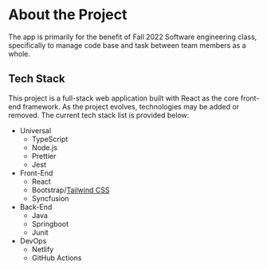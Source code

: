 # About the Project

The app is primarily for the benefit of Fall 2022 Software engineering class, specifically to manage code base and task between team members as a whole.

## Tech Stack

This project is a full-stack web application built with React as the core front-end framework.
As the project evolves, technologies may be added or removed.
The current tech stack list is provided below:

- Universal
  - TypeScript
  - Node.js
  - Prettier
  - Jest
- Front-End
  - React
  - Bootstrap/[Tailwind CSS](https://tailwindcss.com/)
  - Syncfusion
- Back-End
  - Java
  - Springboot
  - Junit
- DevOps
  - Netlify
  - GitHub Actions
